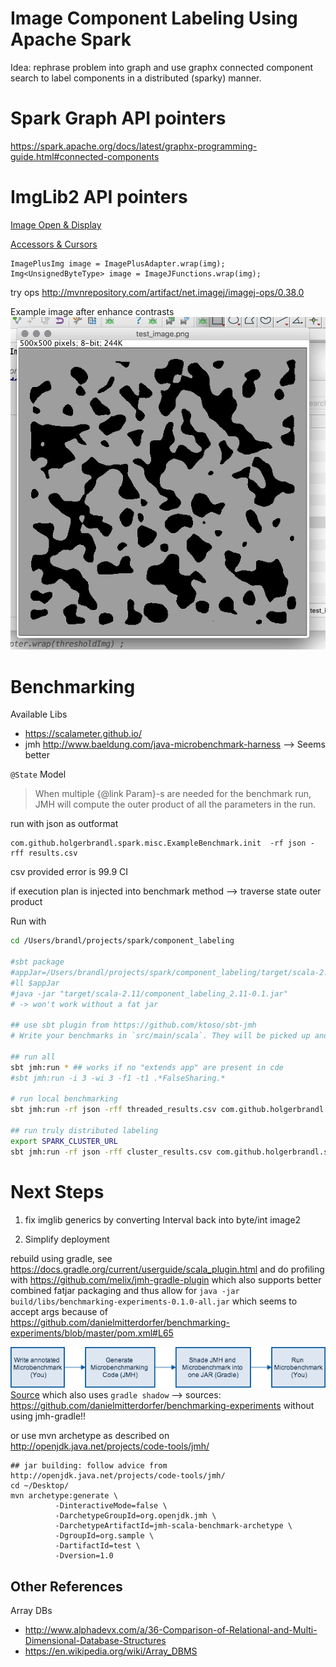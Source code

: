 # Image Component Labeling Using Apache Spark

Idea: rephrase problem into graph and use graphx connected component search to label components in a distributed (sparky) manner.

# Spark Graph API pointers

https://spark.apache.org/docs/latest/graphx-programming-guide.html#connected-components


# ImgLib2 API pointers

[Image Open & Display](https://imagej.net/ImgLib2_-_Getting_Started)

[Accessors & Cursors](https://imagej.net/ImgLib2_-_Accessors#Cursor)


```
ImagePlusImg image = ImagePlusAdapter.wrap(img);
Img<UnsignedByteType> image = ImageJFunctions.wrap(img);
```

try ops http://mvnrepository.com/artifact/net.imagej/imagej-ops/0.38.0

Example image after enhance contrasts
![](.FindCompontents_images/1332418f.png)


# Benchmarking

Available Libs
* https://scalameter.github.io/
* jmh http://www.baeldung.com/java-microbenchmark-harness --> Seems better


`@State` Model
> When multiple {@link Param}-s are needed for the benchmark run,
 JMH will compute the outer product of all the parameters in the run.

run with json as outformat
```
com.github.holgerbrandl.spark.misc.ExampleBenchmark.init  -rf json -rff results.csv
```

csv provided error is 99.9 CI

if execution plan is injected into benchmark method --> traverse state outer product

Run with
```bash
cd /Users/brandl/projects/spark/component_labeling

#sbt package
#appJar=/Users/brandl/projects/spark/component_labeling/target/scala-2.11/component_labeling_2.11-0.1.jar
#ll $appJar
#java -jar "target/scala-2.11/component_labeling_2.11-0.1.jar"
# -> won't work without a fat jar

## use sbt plugin from https://github.com/ktoso/sbt-jmh
# Write your benchmarks in `src/main/scala`. They will be picked up and instrumented by the plugin.

## run all
sbt jmh:run * ## works if no "extends app" are present in cde
#sbt jmh:run -i 3 -wi 3 -f1 -t1 .*FalseSharing.*

# run local benchmarking
sbt jmh:run -rf json -rff threaded_results.csv com.github.holgerbrandl.spark.components.ThreadedLabelBM 

## run truly distributed labeling 
export SPARK_CLUSTER_URL
sbt jmh:run -rf json -rff cluster_results.csv com.github.holgerbrandl.spark.components.ClusterLabelBenchmark 

```


# Next Steps

1. fix imglib generics by converting Interval back into byte/int image2

3. Simplify deployment

rebuild using gradle, see https://docs.gradle.org/current/userguide/scala_plugin.html and do profiling with https://github.com/melix/jmh-gradle-plugin which also supports better combined fatjar packaging and thus allow for `java -jar build/libs/benchmarking-experiments-0.1.0-all.jar` which seems to accept args because of https://github.com/danielmitterdorfer/benchmarking-experiments/blob/master/pom.xml#L65


![](.FindCompontents_images/97611800.png)
[Source](http://daniel.mitterdorfer.name/img/jmh-workflow.png ) which also uses `gradle shadow` --> sources: https://github.com/danielmitterdorfer/benchmarking-experiments without using jmh-gradle!!

or use mvn archetype as described on http://openjdk.java.net/projects/code-tools/jmh/

```
## jar building: follow advice from http://openjdk.java.net/projects/code-tools/jmh/
cd ~/Desktop/
mvn archetype:generate \
          -DinteractiveMode=false \
          -DarchetypeGroupId=org.openjdk.jmh \
          -DarchetypeArtifactId=jmh-scala-benchmark-archetype \
          -DgroupId=org.sample \
          -DartifactId=test \
          -Dversion=1.0
```

## Other References

Array DBs
* http://www.alphadevx.com/a/36-Comparison-of-Relational-and-Multi-Dimensional-Database-Structures
* https://en.wikipedia.org/wiki/Array_DBMS
